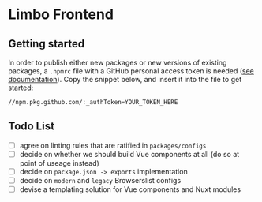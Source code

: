 # Limbo Frontend

## Getting started

In order to publish either new packages or new versions of existing packages, a
`.npmrc` file with a GitHub personal access token is needed
([see documentation](https://docs.github.com/en/packages/working-with-a-github-packages-registry/working-with-the-npm-registry#:~:text=Authenticating%20with%20a%20personal%20access%20token)).
Copy the snippet below, and insert it into the file to get started:

```
//npm.pkg.github.com/:_authToken=YOUR_TOKEN_HERE
```

## Todo List

-   [ ] agree on linting rules that are ratified in `packages/configs`
-   [ ] decide on whether we should build Vue components at all (do so at point
        of useage instead)
-   [ ] decide on `package.json -> exports` implementation
-   [ ] decide on `modern` and `legacy` Browserslist configs
-   [ ] devise a templating solution for Vue components and Nuxt modules
